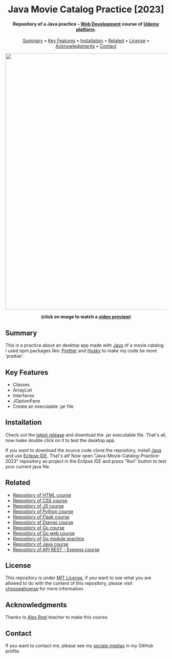 <h1 align="center">
    Java Movie Catalog Practice [2023]
</h1>

<h4 align="center">
     Repository of a Java practice - <a href="https://www.udemy.com/course/programacion-desarrollo-web/" target="_blank">Web Development<a> course of <a href="https://www.udemy.com/" target="_blank">Udemy platform</a>.
</h4>

<p align="center">
    <a href="#----summary">Summary</a> •
    <a href="#----key-features">Key Features</a> •
    <a href="#----installation">Installation</a> •
    <a href="#----related">Related</a> •
    <a href="#----license">License</a> •
    <a href="#----acknowledgments">Acknowledgments</a> •
    <a href="#----contact">Contact</a>
</p>

<p align="center">
    <a href="https://www.youtube.com/watch?v=t3F2loFmoFs" target="_blank">
        <img src="https://user-images.githubusercontent.com/88015479/223596865-76c72915-4a0b-4209-b665-ebf3b5762bfe.png" width="800">
    </a>
</p>

<p align="center">
    <strong>(click on image to watch a <a href="https://www.youtube.com/watch?v=aV9bT_IpHfc" target="_blank">video preview</a>)</strong>
</p>

<h2>
    Summary
</h2>
<p>
    This is a practice about an desktop app made with <a href="https://www.java.com/es/" target="_blank">Java</a> of a movie catalog. I used npm packages like: <a href="https://prettier.io/" target="_blank">Prettier</a> and <a href="https://github.com/typicode/husky" target="_blank">Husky</a> to make my code be more 'prettier'.
</p>

<h2>
    Key Features
</h2>
<p>
    <ul>
        <li>
            Classes
        </li>
        <li>
            ArrayList
        </li>
        <li>
            Interfaces
        </li>
        <li>
            JOptionPane
        </li>
        <li>
            Create an executable .jar file
        </li>
    </ul>
</p>

<h2>
    Installation
</h2>
<p>
    Check out the <a href="https://github.com/hozlucas28/Java-Movie-Catalog-Practice-2023/releases" target="_blank">latest release</a> and download the .jar executable file. That's all, now make double click on it to test the desktop app.
</p>
<p>
    If you want to download the source code clone the repository, install <a href="https://www.oracle.com/ar/java/technologies/downloads/" target="_blank">Java</a> and use <a href="https://www.eclipse.org/" target="_blank">Eclipse IDE</a>. That's all! Now open "Java-Movie-Catalog-Practice-2023" repository as project in the Eclipse IDE and press "Run" button to test your current java file.
</p>

<h2>
    Related
</h2>
<p>
    <ul>    
        <li>
            <a href="https://github.com/hozlucas28/HTML-Course-2022" target="_blank">Repository of HTML course</a>
        </li>
        <li>
            <a href="https://github.com/hozlucas28/CSS-Course-2022" target="_blank">Repository of CSS course</a>
        </li>
        <li>
            <a href="https://github.com/hozlucas28/JS-Course-2022" target="_blank">Repository of JS course</a>
        </li>
        <li>
            <a href="https://github.com/hozlucas28/Python-Course-2022" target="_blank">Repository of Python course</a>
        </li>
        <li>
            <a href="https://github.com/hozlucas28/Flask-Course-2022" target="_blank">Repository of Flask course</a>
        </li>
        <li>
            <a href="https://github.com/hozlucas28/Django-Course-2022" target="_blank">Repository of Django course</a>
        </li>
        <li>
            <a href="https://github.com/hozlucas28/Go-Course-2023" target="_blank">Repository of Go course</a>
        </li>
        <li>
            <a href="https://github.com/hozlucas28/Go-Web-Course-2023" target="_blank">Repository of Go web course</a>
        </li>
        <li>
            <a href="https://github.com/hozlucas28/Go-Module-Practice-2023" target="_blank">Repository of Go module practice</a>
        </li>
        <li>
            <a href="https://github.com/hozlucas28/Java-Course-2023" target="_blank">Repository of Java course</a>
        </li>
        <li>
            <a href="https://github.com/hozlucas28/API-Rest-Express-Course-2022" target="_blank">Repository of API REST - Express course</a>
        </li>
    </ul>
</p>

<h2>
    License
</h2>
<p>
    This repository is under <a href="./LICENSE" target="_blank">MIT License</a>, if you want to see what you are allowed to do with the content of this repository, please visit <a href="https://choosealicense.com/licenses/" target="_blank">choosealicense</a> for more information.
</p>

<h2>
    Acknowledgments
</h2>
<p>
    Thanks to <a href="https://www.udemy.com/user/alex-roel/" target="_blank">Alex Roel</a> teacher to make this course.
</p>

<h2>
    Contact
</h1>
<p>
    If you want to contact me, please see my <a href="https://github.com/hozlucas28" target="_blank">socials medias</a> in my GitHub profile.
</p>
